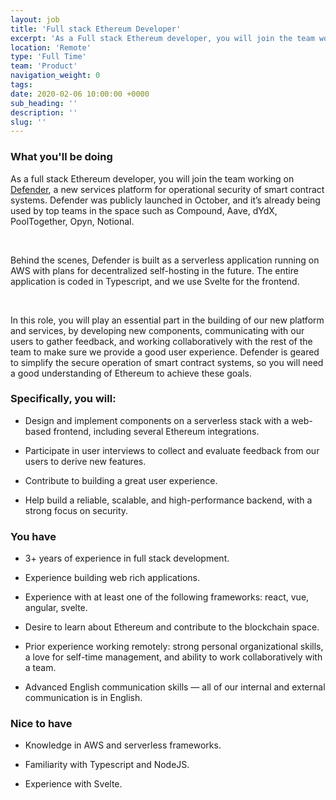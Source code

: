 ```yaml
---
layout: job
title: 'Full stack Ethereum Developer'
excerpt: 'As a Full stack Ethereum developer, you will join the team working on Defender, a new services platform for operational security of smart contract systems.'
location: 'Remote'
type: 'Full Time'
team: 'Product'
navigation_weight: 0
tags:
date: 2020-02-06 10:00:00 +0000
sub_heading: ''
description: ''
slug: ''
---
```


<div class="requirements">
  <h3 class="job-description-title">What you'll be doing</h3>
  <p>
    As a full stack Ethereum developer, you will join the team working on <a href="https://openzeppelin.com/defender/">Defender</a>, a new services platform for operational security of smart contract systems. Defender was publicly launched in October, and it’s already being used by top teams in the space such as Compound, Aave, dYdX, PoolTogether, Opyn, Notional. 
  </p>
  <br>
  <p>
Behind the scenes, Defender is built as a serverless application running on AWS with plans for decentralized self-hosting in the future. The entire application is coded in Typescript, and we use Svelte for the frontend.
 </p>
  <br>
  <p>
    In this role, you will play an essential part in the building of our new platform and services, by developing new components, communicating with our users to gather feedback, and working collaboratively with the rest of the team to make sure we provide a good user experience. Defender is geared to simplify the secure operation of smart contract systems, so you will need a good understanding of Ethereum to achieve these goals.
  </p>
</div>

<div class="requirements">
  <h3 class="job-description-title"> Specifically, you will:</h3>
  <ul>
    <li><p>
      Design and implement components on a serverless stack with a web-based frontend, including several Ethereum integrations.
    </p></li>
    <li><p>
      Participate in user interviews to collect and evaluate feedback from our users to derive new features.
    </p></li>
    <li><p>
      Contribute to building a great user experience.
    </p></li>
    <li><p>
      Help build a reliable, scalable, and high-performance backend, with a strong focus on security.
    </p></li>
  </ul>
</div>

<div class="requirements">
  <h3 class="job-description-title">You have</h3>
  <ul>
    <li><p>
      3+ years of experience in full stack development.
    </p></li>
    <li><p>
      Experience building web rich applications.
    </p></li>
    <li><p>
      Experience with at least one of the following frameworks: react, vue, angular, svelte.
    </p></li>
    <li><p>
      Desire to learn about Ethereum and contribute to the blockchain space.
    </p></li>
    <li><p>
      Prior experience working remotely: strong personal organizational skills, a love for self-time management, and ability to work collaboratively with a team.
    </p></li>
    <li><p>
      Advanced English communication skills — all of our internal and external communication is in English.
    </p></li>
  </ul>
</div>

<div class="requirements">
  <h3 class="job-description-title">Nice to have</h3>
  <ul>
    <li><p>
      Knowledge in AWS and serverless frameworks.
    </p></li>
    <li><p>
      Familiarity with Typescript and NodeJS.
    </p></li>
    <li><p>
      Experience with Svelte.
    </p></li>
  </ul>
</div>
